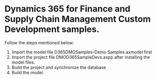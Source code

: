 # Dynamics 365 for Finance and Supply Chain Management Custom Development samples.
Follow the steps mentioned below:
1. Import the model file D365DMOSamples-Demo Samples.axmodel first
2. Import the project file DMOD365SampleDevs.axpp after installing the model files. 
3. Build the project and synchronize the database 
4. Build the model.  
